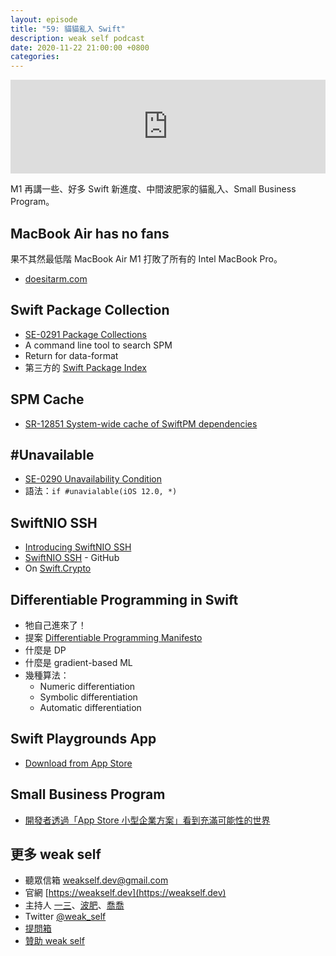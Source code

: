 ```yaml
---
layout: episode
title: "59: 貓貓亂入 Swift"
description: weak self podcast
date: 2020-11-22 21:00:00 +0800
categories: 
---
```

<iframe src="https://www.listennotes.com/embedded/e/cc80172b89c14e97bcb169416193d192/" width="100%" style="width: 1px; min-width: 100%;" frameborder="0" scrolling="no" loading="lazy"></iframe>

M1 再講一些、好多 Swift 新進度、中間波肥家的貓亂入、Small Business Program。

## MacBook Air has no fans

果不其然最低階 MacBook Air M1 打敗了所有的 Intel MacBook Pro。

- [doesitarm.com](https://doesitarm.com)

## Swift Package Collection 

* [SE-0291 Package Collections](https://github.com/apple/swift-evolution/blob/main/proposals/0291-package-collections.md)
* A command line tool to search SPM
* Return for data-format
* 第三方的 [Swift Package Index](https://swiftpackageindex.com)

## SPM Cache

* [SR-12851 System-wide cache of SwiftPM dependencies](https://github.com/apple/swift-package-manager/pull/2985)

## #Unavailable 

* [SE-0290 Unavailability Condition](https://github.com/apple/swift-evolution/blob/main/proposals/0290-negative-availability.md)
* 語法：`if #unavialable(iOS 12.0, *)`

## SwiftNIO SSH

* [Introducing SwiftNIO SSH](https://swift.org/blog/swiftnio-ssh/)
* [SwiftNIO SSH](https://github.com/apple/swift-nio-ssh) - GitHub
* On [Swift.Crypto](https://github.com/apple/swift-crypto)

## Differentiable Programming in Swift

* 牠自己進來了！
* 提案 [Differentiable Programming Manifesto](https://github.com/apple/swift/blob/main/docs/DifferentiableProgramming.md)
* 什麼是 DP
* 什麼是 gradient-based ML
* 幾種算法：
    * Numeric differentiation
    * Symbolic differentiation
    * Automatic differentiation

## Swift Playgrounds App

* [Download from App Store](https://apps.apple.com/tw/app/swift-playgrounds/id1496833156?mt=12)

## Small Business Program

* [開發者透過「App Store 小型企業方案」看到充滿可能性的世界](https://www.apple.com/tw/newsroom/2020/11/developers-see-a-world-of-possibilities-with-new-app-store-small-business-program/)

## 更多 weak self

* 聽眾信箱 [weakself.dev@gmail.com](mailto:weakself.dev@gmail.com)
* 官網 [https://weakself.dev](https://weakself.dev)
* 主持人 [一三](https://twitter.com/ethanhuang13)、[波肥](https://twitter.com/PofatTseng)、[喬喬](https://twitter.com/joe_trash_talk)
* Twitter [@weak_self](https://twitter.com/weak_self)
* [提問箱](https://peing.net/zh-TW/weak_self)
* [贊助 weak self](https://weakself.dev/#donation)